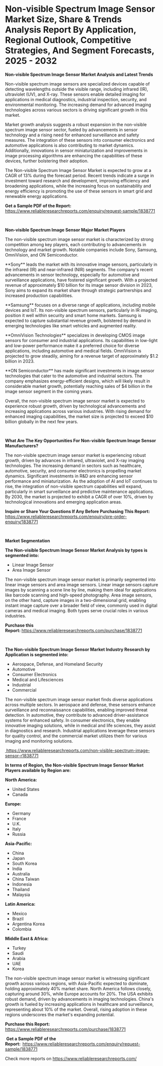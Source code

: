 <p><h1>Non-visible Spectrum Image Sensor Market Size, Share & Trends Analysis Report By Application, Regional Outlook, Competitive Strategies, And Segment Forecasts, 2025 - 2032</h1></p><p><strong>Non-visible Spectrum Image Sensor Market Analysis and Latest Trends</strong></p>
<p><p>Non-visible spectrum image sensors are specialized devices capable of detecting wavelengths outside the visible range, including infrared (IR), ultraviolet (UV), and X-ray. These sensors enable detailed imaging for applications in medical diagnostics, industrial inspection, security, and environmental monitoring. The increasing demand for advanced imaging technologies across various sectors is driving significant growth in this market.</p><p>Market growth analysis suggests a robust expansion in the non-visible spectrum image sensor sector, fueled by advancements in sensor technology and a rising need for enhanced surveillance and safety measures. The integration of these sensors into consumer electronics and automotive applications is also contributing to market dynamics. Additionally, innovations in sensor miniaturization and improvements in image processing algorithms are enhancing the capabilities of these devices, further bolstering their adoption.</p><p>The Non-visible Spectrum Image Sensor Market is expected to grow at a CAGR of 13% during the forecast period. Recent trends indicate a surge in investment toward research and development, improving efficiency and broadening applications, while the increasing focus on sustainability and energy efficiency is promoting the use of these sensors in smart grid and renewable energy applications.</p></p>
<p><strong>Get a Sample PDF of the Report:&nbsp;</strong> <a href="https://www.reliableresearchreports.com/enquiry/request-sample/1838771?utm_campaign=2298&utm_medium=2&utm_source=Github&utm_content=ia&utm_term=06042025&utm_id=non-visible-spectrum-image-sensor">https://www.reliableresearchreports.com/enquiry/request-sample/1838771</a></p>
<p>&nbsp;</p>
<p><strong>Non-visible Spectrum Image Sensor Major Market Players</strong></p>
<p><p>The non-visible spectrum image sensor market is characterized by strong competition among key players, each contributing to advancements in technology and market growth. Notable companies include Sony, Samsung, OmniVision, and ON Semiconductor.</p><p>**Sony** leads the market with its innovative image sensors, particularly in the infrared (IR) and near-infrared (NIR) segments. The company's recent advancements in sensor technology, especially for automotive and surveillance applications, have fostered significant growth. With a projected revenue of approximately $10 billion for its image sensor division in 2023, Sony aims to expand its market share through strategic partnerships and increased production capabilities.</p><p>**Samsung** focuses on a diverse range of applications, including mobile devices and IoT. Its non-visible spectrum sensors, particularly in IR imaging, position it well within security and smart home markets. Samsung is expected to capture substantial revenue growth, bolstered by demand in emerging technologies like smart vehicles and augmented reality.</p><p>**OmniVision Technologies** specializes in developing CMOS image sensors for consumer and industrial applications. Its capabilities in low-light and low-power performance make it a preferred choice for diverse applications, including automotive and medical fields. OmniVision is projected to grow steadily, aiming for a revenue target of approximately $1.2 billion in 2023.</p><p>**ON Semiconductor** has made significant investments in image sensor technologies that cater to the automotive and industrial sectors. The company emphasizes energy-efficient designs, which will likely result in considerable market growth, potentially reaching sales of $4 billion in the image sensor segment in the coming years.</p><p>Overall, the non-visible spectrum image sensor market is expected to experience robust growth, driven by technological advancements and increasing applications across various industries. With rising demand for enhanced imaging capabilities, the market size is projected to exceed $10 billion globally in the next few years.</p></p>
<p>&nbsp;</p>
<p><strong>What Are The Key Opportunities For Non-visible Spectrum Image Sensor Manufacturers?</strong></p>
<p><p>The non-visible spectrum image sensor market is experiencing robust growth, driven by advances in infrared, ultraviolet, and X-ray imaging technologies. The increasing demand in sectors such as healthcare, automotive, security, and consumer electronics is propelling market dynamics. Significant investments in R&D are enhancing sensor performance and miniaturization. As the adoption of AI and IoT continues to rise, the integration of non-visible spectrum capabilities will expand, particularly in smart surveillance and predictive maintenance applications. By 2030, the market is projected to exhibit a CAGR of over 10%, driven by technological innovations and emerging application areas.</p></p>
<p><strong>Inquire or Share Your Questions If Any Before Purchasing This Report:</strong> <a href="https://www.reliableresearchreports.com/enquiry/pre-order-enquiry/1838771?utm_campaign=2298&utm_medium=2&utm_source=Github&utm_content=ia&utm_term=06042025&utm_id=non-visible-spectrum-image-sensor">https://www.reliableresearchreports.com/enquiry/pre-order-enquiry/1838771</a></p>
<p>&nbsp;</p>
<p><strong>Market Segmentation</strong></p>
<p><strong>The Non-visible Spectrum Image Sensor Market Analysis by types is segmented into:</strong></p>
<p><ul><li>Linear Image Sensor</li><li>Area Image Sensor</li></ul></p>
<p><p>The non-visible spectrum image sensor market is primarily segmented into linear image sensors and area image sensors. Linear image sensors capture images by scanning a scene line by line, making them ideal for applications like barcode scanning and high-speed photography. Area image sensors, on the other hand, capture images in a two-dimensional grid, enabling instant image capture over a broader field of view, commonly used in digital cameras and medical imaging. Both types serve crucial roles in various industries.</p></p>
<p><strong>Purchase this Report:&nbsp;</strong><a href="https://www.reliableresearchreports.com/purchase/1838771?utm_campaign=2298&utm_medium=2&utm_source=Github&utm_content=ia&utm_term=06042025&utm_id=non-visible-spectrum-image-sensor">https://www.reliableresearchreports.com/purchase/1838771</a></p>
<p>&nbsp;</p>
<p><strong>The Non-visible Spectrum Image Sensor Market Industry Research by Application is segmented into:</strong></p>
<p><ul><li>Aerospace, Defense, and Homeland Security</li><li>Automotive</li><li>Consumer Electronics</li><li>Medical and Lifesciences</li><li>Industrial</li><li>Commercial</li></ul></p>
<p><p>The non-visible spectrum image sensor market finds diverse applications across multiple sectors. In aerospace and defense, these sensors enhance surveillance and reconnaissance capabilities, enabling improved threat detection. In automotive, they contribute to advanced driver-assistance systems for enhanced safety. In consumer electronics, they enable innovative imaging solutions, while in medical and life sciences, they assist in diagnostics and research. Industrial applications leverage these sensors for quality control, and the commercial market utilizes them for various imaging and monitoring solutions.</p></p>
<p><a href="https://www.reliableresearchreports.com/non-visible-spectrum-image-sensor-r1838771?utm_campaign=2298&utm_medium=2&utm_source=Github&utm_content=ia&utm_term=06042025&utm_id=non-visible-spectrum-image-sensor">&nbsp;https://www.reliableresearchreports.com/non-visible-spectrum-image-sensor-r1838771</a></p>
<p><strong>In terms of Region, the Non-visible Spectrum Image Sensor Market Players available by Region are:</strong></p>
<p>
    <p> <strong> North America: </strong>
        <ul>
            <li>United States</li>
            <li>Canada</li>
        </ul>
        </p> 
    <p> <strong> Europe: </strong>
        <ul>
            <li>Germany</li>
            <li>France</li>
            <li>U.K.</li>
            <li>Italy</li>
            <li>Russia</li>
        </ul>
        </p> 
    <p> <strong> Asia-Pacific: </strong>
        <ul>
            <li>China</li>
            <li>Japan</li>
            <li>South Korea</li>
            <li>India</li>
            <li>Australia</li>
            <li>China Taiwan</li>
            <li>Indonesia</li>
            <li>Thailand</li>
            <li>Malaysia</li>
        </ul>
        </p> 
    <p> <strong> Latin America: </strong>
        <ul>
            <li>Mexico</li>
            <li>Brazil</li>
            <li>Argentina Korea</li>
            <li>Colombia</li>
        </ul>
        </p> 
    <p> <strong> Middle East & Africa: </strong>
        <ul>
            <li>Turkey</li>
            <li>Saudi</li>
            <li>Arabia</li>
            <li>UAE</li>
            <li>Korea</li>
        </ul>
    </p>
    </p>
<p><p>The non-visible spectrum image sensor market is witnessing significant growth across various regions, with Asia-Pacific expected to dominate, holding approximately 40% market share. North America follows closely, capturing around 30%, while Europe accounts for 20%. The USA exhibits robust demand, driven by advancements in imaging technologies. China's growth is fueled by increasing applications in healthcare and surveillance, representing about 10% of the market. Overall, rising adoption in these regions underscores the market's expanding potential.</p></p>
<p><strong>Purchase this Report: </strong><a href="https://www.reliableresearchreports.com/purchase/1838771?utm_campaign=2298&utm_medium=2&utm_source=Github&utm_content=ia&utm_term=06042025&utm_id=non-visible-spectrum-image-sensor">https://www.reliableresearchreports.com/purchase/1838771</a></p>
<p>&nbsp;<strong>Get a Sample PDF of the Report:&nbsp;&nbsp;</strong><a href="https://www.reliableresearchreports.com/enquiry/request-sample/1838771?utm_campaign=2298&utm_medium=2&utm_source=Github&utm_content=ia&utm_term=06042025&utm_id=non-visible-spectrum-image-sensor">https://www.reliableresearchreports.com/enquiry/request-sample/1838771</a></p>
<p><strong></strong></p>
<p>Check more reports on <a href="https://www.reliableresearchreports.com/?utm_campaign=2298&utm_medium=2&utm_source=Github&utm_content=ia&utm_term=06042025&utm_id=non-visible-spectrum-image-sensor">https://www.reliableresearchreports.com/</a></p>